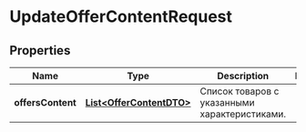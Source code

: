

# UpdateOfferContentRequest

## Properties

Name | Type | Description | Notes
------------ | ------------- | ------------- | -------------
**offersContent** | [**List&lt;OfferContentDTO&gt;**](OfferContentDTO.md) | Список товаров с указанными характеристиками. | 




